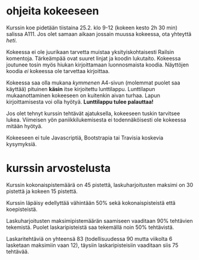 # ohjeita kokeeseen

Kurssin koe pidetään tiistaina 25.2. klo 9-12 (kokeen kesto 2h 30 min) salissa A111. Jos olet samaan aikaan jossain muussa kokeessa, ota yhteyttä _heti_. 

Kokeessa ei ole juurikaan tarvetta muistaa yksityiskohtaisesti Railsin komentoja. Tärkeämpää ovat suuret linjat ja koodin lukutaito. Kokeessa joutunee tosin myös hiukan kirjoittamaan luonnosmaista koodia. Näyttöjen koodia _ei_ kokeessa ole tarvettaa kirjoittaa.

Kokeessa saa olla mukana _kymmenen_ A4-sivun (molemmat puolet saa käyttää) pituinen **käsin** itse kirjoitettu lunttilappu. Lunttilapun mukaanottaminen kokeeseen on kuitenkin aivan turhaa. Lapun kirjoittamisesta voi olla hyötyä. **Lunttilappu tulee palauttaa!**

Jos olet tehnyt kurssin tehtävät ajatuksella, kokeeseen tuskin tarvitsee lukea. Viimeisen yön paniikkilukemisesta ei todennäköisesti ole kokeessa mitään hyötyä.

Kokeeseen ei tule Javascriptiä, Bootstrapia tai Travisia koskevia kysymyksiä.

# kurssin arvostelusta

Kurssin kokonaispistemäärä on 45 pistettä, laskuharjoitusten maksimi on 30 pistettä ja kokeen 15 pistettä. 

Kurssin läpäisy edellyttää vähintään 50% sekä kokonaispisteistä että koepisteistä. 

Laskuharjoitusten maksimipistemäärän saamiseen vaaditaan 90% tehtävien tekemistä. Puolet laskaripisteistä saa tekemällä noin 50% tehtävistä. 

Laskaritehtäviä on yhteensä 83 (todellisuudessa 90 mutta viikolta 6 lasketaan maksimiin vaan 12), täysiin laskaripisteisiin vaaditaan siis 75 tehtävää.


